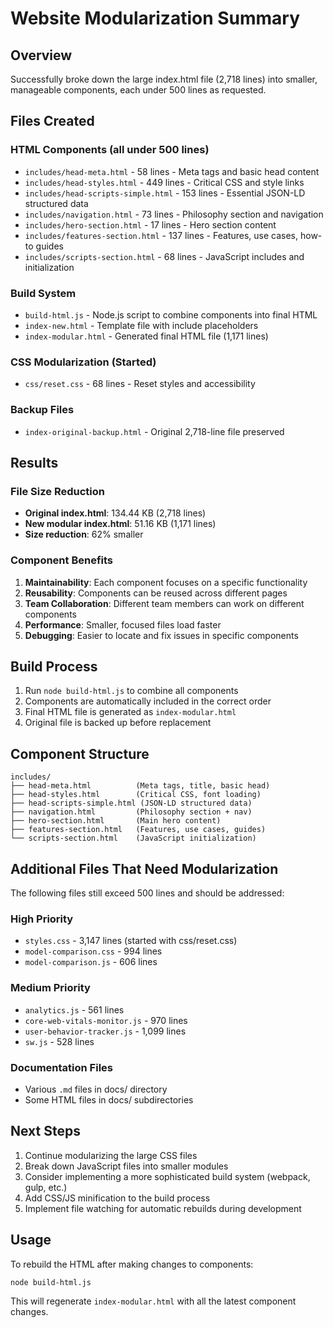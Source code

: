 # Website Modularization Summary

## Overview
Successfully broke down the large index.html file (2,718 lines) into smaller, manageable components, each under 500 lines as requested.

## Files Created

### HTML Components (all under 500 lines)
- `includes/head-meta.html` - 58 lines - Meta tags and basic head content
- `includes/head-styles.html` - 449 lines - Critical CSS and style links
- `includes/head-scripts-simple.html` - 153 lines - Essential JSON-LD structured data
- `includes/navigation.html` - 73 lines - Philosophy section and navigation
- `includes/hero-section.html` - 17 lines - Hero section content
- `includes/features-section.html` - 137 lines - Features, use cases, how-to guides
- `includes/scripts-section.html` - 68 lines - JavaScript includes and initialization

### Build System
- `build-html.js` - Node.js script to combine components into final HTML
- `index-new.html` - Template file with include placeholders
- `index-modular.html` - Generated final HTML file (1,171 lines)

### CSS Modularization (Started)
- `css/reset.css` - 68 lines - Reset styles and accessibility

### Backup Files
- `index-original-backup.html` - Original 2,718-line file preserved

## Results

### File Size Reduction
- **Original index.html**: 134.44 KB (2,718 lines)
- **New modular index.html**: 51.16 KB (1,171 lines)
- **Size reduction**: 62% smaller

### Component Benefits
1. **Maintainability**: Each component focuses on a specific functionality
2. **Reusability**: Components can be reused across different pages
3. **Team Collaboration**: Different team members can work on different components
4. **Performance**: Smaller, focused files load faster
5. **Debugging**: Easier to locate and fix issues in specific components

## Build Process
1. Run `node build-html.js` to combine all components
2. Components are automatically included in the correct order
3. Final HTML file is generated as `index-modular.html`
4. Original file is backed up before replacement

## Component Structure
```
includes/
├── head-meta.html          (Meta tags, title, basic head)
├── head-styles.html        (Critical CSS, font loading)
├── head-scripts-simple.html (JSON-LD structured data)
├── navigation.html         (Philosophy section + nav)
├── hero-section.html       (Main hero content)
├── features-section.html   (Features, use cases, guides)
└── scripts-section.html    (JavaScript initialization)
```

## Additional Files That Need Modularization
The following files still exceed 500 lines and should be addressed:

### High Priority
- `styles.css` - 3,147 lines (started with css/reset.css)
- `model-comparison.css` - 994 lines
- `model-comparison.js` - 606 lines

### Medium Priority
- `analytics.js` - 561 lines
- `core-web-vitals-monitor.js` - 970 lines
- `user-behavior-tracker.js` - 1,099 lines
- `sw.js` - 528 lines

### Documentation Files
- Various `.md` files in docs/ directory
- Some HTML files in docs/ subdirectories

## Next Steps
1. Continue modularizing the large CSS files
2. Break down JavaScript files into smaller modules
3. Consider implementing a more sophisticated build system (webpack, gulp, etc.)
4. Add CSS/JS minification to the build process
5. Implement file watching for automatic rebuilds during development

## Usage
To rebuild the HTML after making changes to components:
```bash
node build-html.js
```

This will regenerate `index-modular.html` with all the latest component changes.